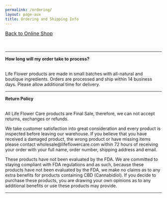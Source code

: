 ```yaml
---
permalink: /ordering/
layout: page-aux
title: Ordering and Shipping Info
---
```



<div class="text-align-center">

<a href="/shop" style="font-size:16px;">Back to Online Shop</a>
<br><br><br>
</div>

---

<div class="disclaimer__body">

<b>How long will my order take to process?</b>
<br><br>

<p>Life Flower products are made in small batches with all-natural and boutique ingredients. Orders are processed and ship within 14 business days. Please allow additional time for delivery.</p>

</div>

---

<div class="disclaimer__body editable">

<b>Return Policy</b>
<br><br>

<p>All Life Flower Care products are Final Sale, therefore, we can not accept returns, exchanges or refunds.</p>

<p>We take customer satisfaction into great consideration and every product is inspected before leaving our warehouse. If you believe that you have received a damaged product, the wrong product or have missing items please contact wholesale@lifeflowercare.com within 72 hours of receiving your order with your full name, order number, shipping address and email.</p>

<p>These products have not been evaluated by the FDA. We are committed to staying compliant with FDA regulations and as such, because these products have not been evaluated by the FDA, we make no claims as to any extra benefits for products containing CBD (Cannabidiol). If you decide to purchase these products, you are drawing your own opinions as to any additional benefits or use these products may provide.</p>


</div>

---